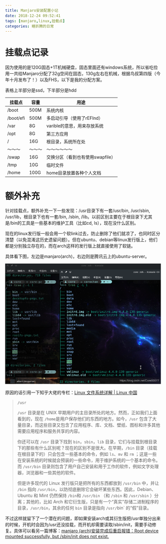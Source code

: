 ```yaml
---
title: Manjaro安装配置小记
date: 2018-12-24 09:52:41
tags: [manjaro,linux,挂载点]
categories: 瞎折腾的日常
---
```



# 挂载点记录

因为使用的是120G固态+1T机械硬盘，固态里面还有windows系统，所以省吃俭用一共给Manjaro分配了32g空间在固态，130g左右在机械，根据鸟叔第四版（今年十月发布了！）以及FHS，以下是我的分配方案。

表格上半部分是ssd，下半部分是hdd

| 挂载点    | 容量   | 用途                             |
| --------- | ------ | -------------------------------- |
| /boot     | 500M   | 系统内核                         |
| /boot/efi | 500M   | 多启动引导（使用了rEFInd）       |
| /var      | 8G     | varible的意思，用来存放系统      |
| /opt      | 8G     | 第三方应用                       |
| /         | 16G    | 根目录，系统所在处               |
| ～～～    | ～～～ | ～～～～～～                     |
| /swap     | 16G    | 交换分区（看到也有使用swapfile） |
| /tmp      | 10G    | 临时文件                         |
| /home     | 100G   | home目录放置各种个人文档         |

<!-- more -->

# 额外补充

针对挂载点，额外补充一下一些发现：/usr目录下有一套/usr/bin, /usr/sbin, /usr/lib，根目录下也有一套/bin, /sbin, /lib。以前区别主要在于根目录下尤其是/bin的工具是一些基本的维护工具（比如cd, ls），现在没什么区别。

现在的linux发行版一般会用一个软link过去，防止删除了他们就凉了，也同时区分清楚（以免混淆这历史遗留问题）。但在ubuntu、debian等linux发行版上，他们都是分别独立存在的，而在arch这样的发行版上就直接使用了软链。

具体看下图，左边是manjaro(arch)，右边则是腾讯云上的ubuntu-server。

![](Manjaro安装配置小记/20181224095159596.png)

原因的话引用一下知乎大佬的专栏：[Linux 文件系统详解 | Linux 中国](https://zhuanlan.zhihu.com/p/38802277)

>   `/usr`
>
>   `/usr` 目录是在 UNIX 早期用户的主目录所处的地方。然而，正如我们上面看到的，现在 `/home`是用户保存他们的东西的地方。如今，`/usr` 包含了大量目录，而这些目录又包含了应用程序、库、文档、壁纸、图标和许多其他需要应用程序和服务共享的内容。
>
>   你还可以在 `/usr` 目录下找到 `bin`，`sbin`，`lib` 目录，它们与挂载到根目录下的那些有什么区别呢？现在的区别不是很大。在早期，`/bin` 目录（挂载在根目录下的）只会包含一些基本的命令，例如 `ls`、`mv` 和 `rm` ；这是一些在安装系统的时候就会预装的一些命令，用于维护系统的一个基本的命令。 而 `/usr/bin` 目录则包含了用户自己安装和用于工作的软件，例如文字处理器，浏览器和一些其他的软件。
>
>   但是许多现代的 Linux 发行版只是把所有的东西都放到 `/usr/bin` 中，并让 `/bin` 指向 `/usr/bin`，以防彻底删除它会破坏某些东西。因此，Debian、Ubuntu 和 Mint 仍然保持 `/bin`和 `/usr/bin` （和 `/sbin` 和 `/usr/sbin` ）分离；其他的，比如 Arch 和它衍生版，只是有一个“真实”存储二进制程序的目录，`/usr/bin`，其余的任何 `bin` 目录是指向 `/usr/`bin` 的“假”目录。

不过这样就留下了一个潜在的问题，即如果安装arch或其衍生版把/usr单独分出来的时候，开机时会因为/usr还没挂载，而开机却需要读取/sbin/init，需要手动修复。具体可以看另一篇博客：[manjaro (arch)安装完成后重启报错：Root device mounted successfully, but /sbin/init does not exist.](https://blog.csdn.net/Core00077/article/details/85228956)
